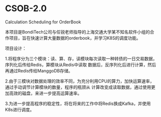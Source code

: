 # CSOB-2.0
Calculation Scheduling for OrderBook

本项目是BondiTech公司与任锐老师指导的上海交通大学某不知名软件小组的合作项目，旨在快速计算大量数据的orderbook，并学习K8S的调度功能。

项目设计：

1.将程序分为三个模块：读、算、存，读模块每次读取一种转债的一日交易数据，序列化后传给Redis，算模块从Redis中读取
数据后，反序列化后进行计算，然后再通过Redis传给ManggoDB存储。

2.由于三模块对数据处理的效率不同，为充分利用CPU的算力，加快运算速率，通过手动调节计算模块的数量，程序的瓶颈从
计算改变成读取数据，通过使用更加高效的磁盘，来进一步提高运算速率。

3.为进一步提高程序的稳定性，将在将来的工作中将Redis换成Kafka，并使用K8s进行调度。
